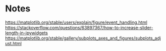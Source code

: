 # Notes

https://matplotlib.org/stable/users/explain/figure/event_handling.html
https://stackoverflow.com/questions/63897367/how-to-increase-slider-length-in-ipywidgets
https://matplotlib.org/stable/gallery/subplots_axes_and_figures/subplots_adjust.html
